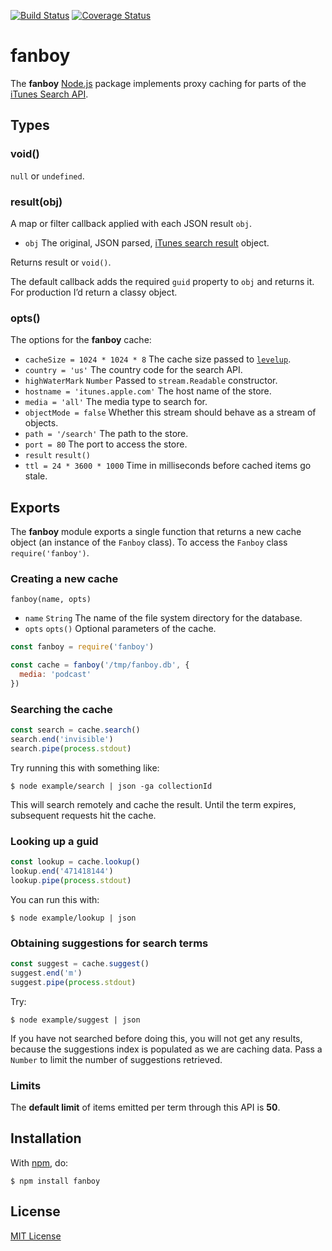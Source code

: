 [![Build Status](https://secure.travis-ci.org/michaelnisi/fanboy.svg)](http://travis-ci.org/michaelnisi/fanboy)
[![Coverage Status](https://coveralls.io/repos/github/michaelnisi/fanboy/badge.svg?branch=master)](https://coveralls.io/github/michaelnisi/fanboy?branch=master)

# fanboy

The **fanboy** [Node.js](http://nodejs.org/) package implements proxy caching for parts of the [iTunes Search API](https://www.apple.com/itunes/affiliates/resources/documentation/itunes-store-web-service-search-api.html).

## Types

### void()

`null` or `undefined`.

### result(obj)

A map or filter callback applied with each JSON result `obj`.

- `obj` The original, JSON parsed, [iTunes search result](https://www.apple.com/itunes/affiliates/resources/documentation/itunes-store-web-service-search-api.html#understand) object.

Returns result or `void()`.

The default callback adds the required `guid` property to `obj` and returns it. For production I’d return a classy object.

### opts()

The options for the **fanboy** cache:

- `cacheSize = 1024 * 1024 * 8` The cache size passed to [`levelup`](https://github.com/Level/levelup).
- `country = 'us'` The country code for the search API.
- `highWaterMark` `Number` Passed to `stream.Readable` constructor.
- `hostname = 'itunes.apple.com'` The host name of the store.
- `media = 'all'` The media type to search for.
- `objectMode = false` Whether this stream should behave as a stream of objects.
- `path = '/search'` The path to the store.
- `port = 80` The port to access the store.
- `result` `result()`
- `ttl = 24 * 3600 * 1000` Time in milliseconds before cached items go stale.

## Exports

The **fanboy** module exports a single function that returns a new cache object (an instance of the `Fanboy` class). To access the `Fanboy` class `require('fanboy')`.

### Creating a new cache

`fanboy(name, opts)`

- `name` `String` The name of the file system directory for the database.
- `opts` `opts()` Optional parameters of the cache.

```js
const fanboy = require('fanboy')

const cache = fanboy('/tmp/fanboy.db', {
  media: 'podcast'
})
```

### Searching the cache

```js
const search = cache.search()
search.end('invisible')
search.pipe(process.stdout)
```

Try running this with something like:

```
$ node example/search | json -ga collectionId
```

This will search remotely and cache the result. Until the term expires, subsequent requests hit the cache.

### Looking up a guid

```js
const lookup = cache.lookup()
lookup.end('471418144')
lookup.pipe(process.stdout)
```

You can run this with:

```
$ node example/lookup | json
```

### Obtaining suggestions for search terms

```js
const suggest = cache.suggest()
suggest.end('m')
suggest.pipe(process.stdout)
```

Try:

```
$ node example/suggest | json
```

If you have not searched before doing this, you will not get any results, because the suggestions index is populated as we are caching data. Pass a `Number` to limit the number of suggestions retrieved.

### Limits

The **default limit** of items emitted per term through this API is **50**.

## Installation

With [npm](https://npmjs.org/package/fanboy), do:

```
$ npm install fanboy
```

## License

[MIT License](https://github.com/michaelnisi/fanboy/blob/master/LICENSE)
